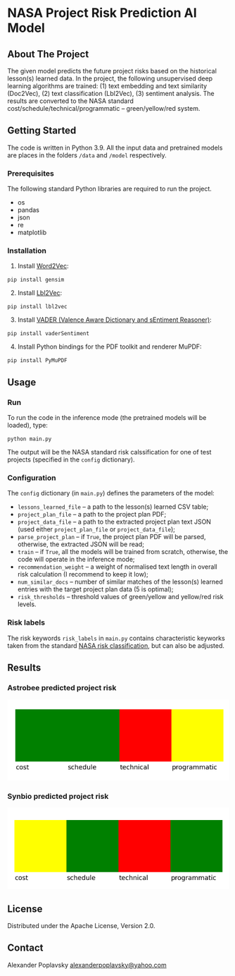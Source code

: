# NASA Project Risk Prediction AI Model       


<!-- ABOUT THE PROJECT -->
## About The Project

The given model predicts the future project risks based on the historical lesson(s) learned data. In the project, the following unsupervised deep learning algorithms are trained: (1) text embedding and text similarity (Doc2Vec), (2) text classification (Lbl2Vec), (3) sentiment analysis. The results are converted to the NASA standard cost/schedule/technical/programmatic – green/yellow/red system.    

<!-- GETTING STARTED -->
## Getting Started

The code is written in Python 3.9. All the input data and pretrained models are places in the folders `/data` and `/model` respectively. 

### Prerequisites

The following standard Python libraries are required to run the project.

* os
* pandas
* json
* re
* matplotlib

### Installation

1. Install [Word2Vec](https://radimrehurek.com/gensim/models/doc2vec.html):
```
pip install gensim
```

2. Install [Lbl2Vec](https://pythonrepo.com/repo/sebischair-Lbl2Vec):
```
pip install lbl2vec
```

3. Install [VADER (Valence Aware Dictionary and sEntiment Reasoner)](https://pypi.org/project/vaderSentiment/):
```
pip install vaderSentiment
```

4. Install Python bindings for the PDF toolkit and renderer MuPDF:
```
pip install PyMuPDF
```

<!-- USAGE EXAMPLES -->
## Usage

### Run

To run the code in the inference mode (the pretrained models will be loaded), type:
```
python main.py
```

The output will be the NASA standard risk calssification for one of test projects (specified in the `config` dictionary).

### Configuration

The `config` dictionary (in `main.py`) defines the parameters of the model: 

* `lessons_learned_file` – a path to the lesson(s) learned CSV table;
* `project_plan_file` – a path to the project plan PDF;
* `project_data_file` – a path to the extracted project plan text JSON (used either `project_plan_file` or `project_data_file`);
* `parse_project_plan` – if `True`, the project plan PDF will be parsed, otherwise, the extracted JSON will be read;
* `train` – if `True`, all the models will be trained from scratch, otherwise, the code will operate in the inference mode;
* `recommendation_weight` – a weight of normalised text length in overall risk calculation (I recommend to keep it low);
* `num_similar_docs` – number of similar matches of the lesson(s) learned entries with the target project plan data (5 is optimal);
* `risk_thresholds` – threshold values of green/yellow and yellow/red risk levels. 

### Risk labels

The risk keywords `risk_labels` in `main.py` contains characteristic keyworks taken from the standard [NASA risk classification](https://www.nasa.gov/seh/6-4-technical-risk-management), but can also be adjusted.   


<!-- RFESULTS -->
## Results

### Astrobee predicted project risk 

![astrobee](./images/astrobee.png)

### Synbio predicted project risk

![synbio](./images/synbio.png)


<!-- LICENSE -->
## License

Distributed under the Apache License, Version 2.0.

<!-- CONTACT -->
## Contact

Alexander Poplavsky alexanderpoplavsky@yahoo.com
